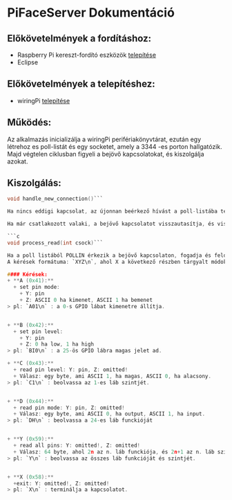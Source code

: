 # PiFaceServer Dokumentáció

## Előkövetelmények a fordításhoz:
+ Raspberry Pi kereszt-fordító eszközök [telepítése](https://www.raspberrypi.org/documentation/linux/kernel/building.md)
+ Eclipse

## Előkövetelmények a telepítéshez:
+ wiringPi [telepítése](http://wiringpi.com/download-and-install/)

## Működés:
Az alkalmazás inicializálja a wiringPi perifériakönyvtárat, ezután egy létrehoz es poll-listát és egy socketet, amely a 3344 -es porton hallgatózik. Majd végtelen ciklusban figyeli a bejövő kapcsolatokat, és kiszolgálja azokat.

## Kiszolgálás:
```c
void handle_new_connection()```

Ha nincs eddigi kapcsolat, az újonnan beérkező hívást a poll-listába teszi.

Ha már csatlakozott valaki, a bejövő kapcsolatot visszautasítja, és visszatér.

```c
void process_read(int csock)```

Ha a poll listából POLLIN érkezik a bejövő kapcsolaton, fogadja és feldolgozza az adatokat, illetve válaszol a kérésekre.
A kérések formátuma: `XYZ\n`, ahol X a következő részben tárgyalt módok egyike, Y a GPIO lábnak megfelelő szám ASCII-ben, Z pedig a kívánt jelszint/lábfunkció

#### Kérések:
+ **A (0x41):**
  + set pin mode:
    + Y: pin
    + Z: ASCII 0 ha kimenet, ASCII 1 ha bemenet
> pl: `A01\n` : a 0-s GPIO lábat kimenetre állítja.


+ **B (0x42):**
  + set pin level:
    + Y: pin
    + Z: 0 ha low, 1 ha high
> pl: `BI0\n` : a 25-ös GPIO lábra magas jelet ad.

+ **C (0x43):**
  + read pin level: Y: pin, Z: omitted!
  + Válasz: egy byte, ami ASCII 1, ha magas, ASCII 0, ha alacsony.
> pl: `C1\n` : beolvassa az 1-es láb szintjét.


+ **D (0x44):**
  + read pin mode: Y: pin, Z: omitted!
  + Válasz: egy byte, ami ASCII 0, ha output, ASCII 1, ha input.
> pl: `DH\n` : beolvassa a 24-es láb funckióját


+ **Y (0x59):**
  + read all pins: Y: omitted!, Z: omitted!
  + Válasz: 64 byte, ahol 2n az n. láb funckiója, és 2n+1 az n. láb szintje.
> pl: `Y\n` : beolvassa az összes láb funkcióját és szintjét.


+ **X (0x58):**
  +exit: Y: omitted!, Z: omitted!
> pl: `X\n` : terminálja a kapcsolatot.
